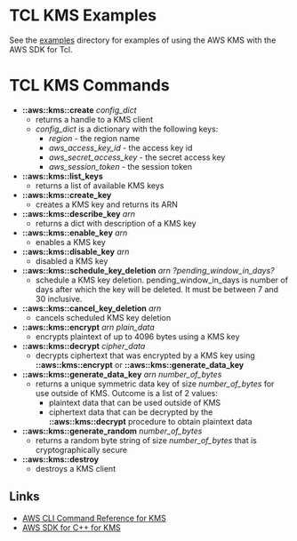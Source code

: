# TCL KMS Examples

See the [examples](examples) directory for examples of using the AWS KMS with the AWS SDK for Tcl.

# TCL KMS Commands

* **::aws::kms::create** *config_dict*
    - returns a handle to a KMS client
    - *config_dict* is a dictionary with the following keys:
      - *region* - the region name
      - *aws_access_key_id* - the access key id
      - *aws_secret_access_key* - the secret access key
      - *aws_session_token* - the session token
* **::aws::kms::list_keys**
    - returns a list of available KMS keys
* **::aws::kms::create_key**
    - creates a KMS key and returns its ARN
* **::aws::kms::describe_key** *arn*
    - returns a dict with description of a KMS key
* **::aws::kms::enable_key** *arn*
    - enables a KMS key
* **::aws::kms::disable_key** *arn*
    - disabled a KMS key
* **::aws::kms::schedule_key_deletion** *arn ?pending_window_in_days?*
    - schedule a KMS key deletion. pending_window_in_days is number of days after which the key will be deleted. It must be between 7 and 30 inclusive.
* **::aws::kms::cancel_key_deletion** *arn*
    - cancels scheduled KMS key deletion
* **::aws::kms::encrypt** *arn plain_data*
    - encrypts plaintext of up to 4096 bytes using a KMS key
* **::aws::kms::decrypt** *cipher_data*
    - decrypts ciphertext that was encrypted by a KMS key using **::aws::kms::encrypt** or **::aws::kms::generate_data_key**
* **::aws::kms::generate_data_key** *arn number_of_bytes*
    - returns a unique symmetric data key of size *number_of_bytes* for use outside of KMS. Outcome is a list of 2 values:
      - plaintext data that can be used outside of KMS
      - ciphertext data that can be decrypted by the **::aws::kms::decrypt** procedure to obtain plaintext data
* **::aws::kms::generate_random** *number_of_bytes*
    - returns a random byte string of size *number_of_bytes* that is cryptographically secure
* **::aws::kms::destroy**
    - destroys a KMS client

## Links

* [AWS CLI Command Reference for KMS](https://docs.aws.amazon.com/cli/latest/reference/kms/)
* [AWS SDK for C++ for KMS](https://sdk.amazonaws.com/cpp/api/aws-cpp-sdk-kms/html/annotated.html)
